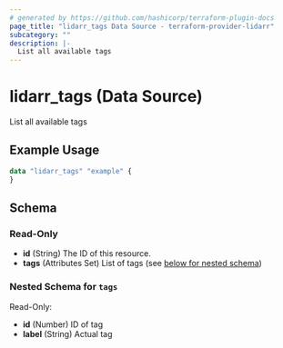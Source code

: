 ```yaml
---
# generated by https://github.com/hashicorp/terraform-plugin-docs
page_title: "lidarr_tags Data Source - terraform-provider-lidarr"
subcategory: ""
description: |-
  List all available tags
---
```


# lidarr_tags (Data Source)

List all available tags

## Example Usage

```terraform
data "lidarr_tags" "example" {
}
```

<!-- schema generated by tfplugindocs -->
## Schema

### Read-Only

- **id** (String) The ID of this resource.
- **tags** (Attributes Set) List of tags (see [below for nested schema](#nestedatt--tags))

<a id="nestedatt--tags"></a>
### Nested Schema for `tags`

Read-Only:

- **id** (Number) ID of tag
- **label** (String) Actual tag


